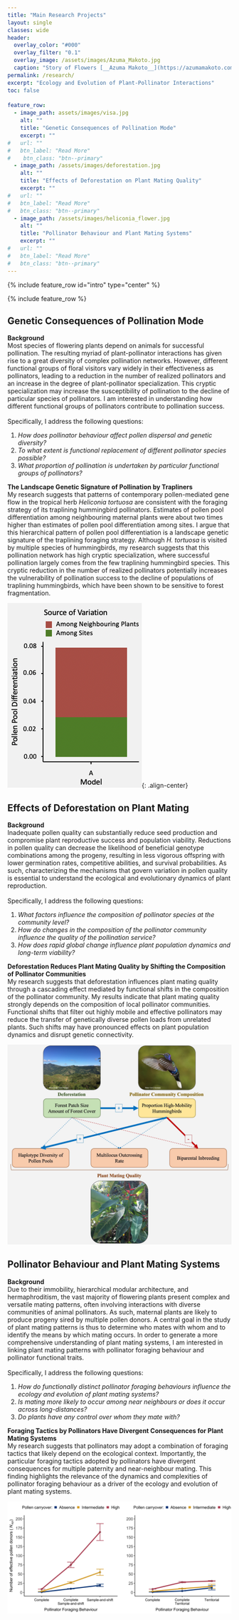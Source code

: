 ```yaml
---
title: "Main Research Projects"
layout: single
classes: wide
header:
  overlay_color: "#000"
  overlay_filter: "0.1"
  overlay_image: /assets/images/Azuma_Makoto.jpg
  caption: "Story of Flowers [__Azuma Makoto__](https://azumamakoto.com/1669/)"
permalink: /research/
excerpt: "Ecology and Evolution of Plant-Pollinator Interactions"
toc: false

feature_row:
  - image_path: assets/images/visa.jpg
    alt: ""
    title: "Genetic Consequences of Pollination Mode"
    excerpt: ""
#   url: ""
#   btn_label: "Read More"
#    btn_class: "btn--primary"
  - image_path: /assets/images/deforestation.jpg
    alt: ""
    title: "Effects of Deforestation on Plant Mating Quality"
    excerpt: ""
#   url: ""
#   btn_label: "Read More"
#   btn_class: "btn--primary"
  - image_path: /assets/images/heliconia_flower.jpg
    alt: ""
    title: "Pollinator Behaviour and Plant Mating Systems"
    excerpt: ""
#   url: ""
#   btn_label: "Read More"
#   btn_class: "btn--primary"
---
```


{% include feature_row id="intro" type="center" %}

{% include feature_row %}

## Genetic Consequences of Pollination Mode

__Background__
<br>
Most species of flowering plants depend on animals for successful pollination. The resulting myriad of plant-pollinator interactions has given rise to a great diversity of complex pollination networks. However, different functional groups of floral visitors vary widely in their effectiveness as pollinators, leading to a reduction in the number of realized pollinators and an increase in the degree of plant-pollinator specialization. This cryptic specialization may increase the susceptibility of pollination to the decline of particular species of pollinators. I am interested in understanding how different functional groups of pollinators contribute to pollination success.
<br><br>
Specifically, I address the following questions:

1. _How does pollinator behaviour affect pollen dispersal and genetic diversity?_
2. _To what extent is functional replacement of different pollinator species possible?_
3. _What proportion of pollination is undertaken by particular functional groups of pollinators?_

__The Landscape Genetic Signature of Pollination by Trapliners__
<br>
My research suggests that patterns of contemporary pollen-mediated gene flow in the tropical herb _Heliconia tortuosa_ are consistent with the foraging strategy of its traplining hummingbird pollinators. Estimates of pollen pool differentiation among neighbouring maternal plants were about two times higher than estimates of pollen pool differentiation among sites. I argue that this hierarchical pattern of pollen pool differentiation is a landscape genetic signature of the traplining foraging strategy. Although _H. tortuosa_ is visited by multiple species of hummingbirds, my research suggests that this pollination network has high cryptic specialization, where successful pollination largely comes from the few traplining hummingbird species. This cryptic reduction in the number of realized pollinators potentially increases the vulnerability of pollination success to the decline of populations of traplining hummingbirds, which have been shown to be sensitive to forest fragmentation.

![Differentiation](/assets/images/chapter_1.png){: .align-center}

## Effects of Deforestation on Plant Mating

__Background__
<br>
Inadequate pollen quality can substantially reduce seed production and compromise plant reproductive success and population viability. Reductions in pollen quality can decrease the likelihood of beneficial genotype combinations among the progeny, resulting in less vigorous offspring with lower germination rates, competitive abilities, and survival probabilities. As such, characterizing the mechanisms that govern variation in pollen quality is essential to understand the ecological and evolutionary dynamics of plant reproduction.
<br><br>
Specifically, I address the following questions:
<br>
1. _What factors influence the composition of pollinator species at the community level?_
2. _How do changes in the composition of the pollinator community influence the quality of the pollination service?_
3. _How does rapid global change influence plant population dynamics and long-term viability?_

__Deforestation Reduces Plant Mating Quality by Shifting the Composition of Pollinator Communities__
<br>
My research suggests that deforestation influences plant mating quality through a cascading effect mediated by functional shifts in the composition of the pollinator community. My results indicate that plant mating quality strongly depends on the composition of local pollinator communities. Functional shifts that filter out highly mobile and effective pollinators may reduce the transfer of genetically diverse pollen loads from unrelated plants. Such shifts may have pronounced effects on plant population dynamics and disrupt genetic connectivity.

![Path Diagram](/assets/images/chapter_2.jpg)

## Pollinator Behaviour and Plant Mating Systems

__Background__
<br>
Due to their immobility, hierarchical modular architecture, and hermaphroditism, the vast majority of flowering plants present complex and versatile mating patterns, often involving interactions with diverse communities of animal pollinators. As such, maternal plants are likely to produce progeny sired by multiple pollen donors. A central goal in the study of plant mating patterns is thus to determine who mates with whom and to identify the means by which mating occurs. In order to generate a more comprehensive understanding of plant mating systems, I am interested in linking plant mating patterns with pollinator foraging behaviour and pollinator functional traits.
<br><br>
Specifically, I address the following questions:
<br>
1. _How do functionally distinct pollinator foraging behaviours influence the ecology and evolution of plant mating systems?_
2. _Is mating more likely to occur among near neighbours or does it occur across long-distances?_
3. _Do plants have any control over whom they mate with?_

__Foraging Tactics by Pollinators Have Divergent Consequences for Plant Mating Systems__
<br>
My research suggests that pollinators may adopt a combination of foraging tactics that likely depend on the ecological context. Importantly, the particular foraging tactics adopted by pollinators have divergent consequences for multiple paternity and near-neighbour mating. This finding highlights the relevance of the dynamics and complexities of pollinator foraging behaviour as a driver of the ecology and evolution of plant mating systems.

![Graph](/assets/images/chapter_3a.jpg)
